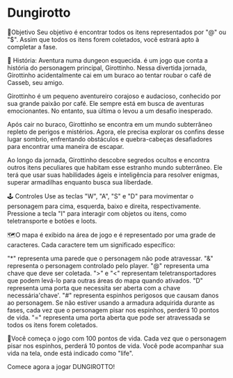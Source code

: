 # Dungirotto
🎇Objetivo Seu objetivo é encontrar todos os itens representados por "@" ou "$". Assim que todos os itens forem coletados, você estrará apto à completar a fase.

📕 História: Aventura numa dungeon esquecida. é um jogo que conta a história do personagem principal, Girottinho. Nessa divertida jornada, Girottinho acidentalmente cai em um buraco ao tentar roubar o café de Casseb, seu amigo.

Girottinho é um pequeno aventureiro corajoso e audacioso, conhecido por sua grande paixão por café. Ele sempre está em busca de aventuras emocionantes. No entanto, sua última o levou a um desafio inesperado.

Após cair no buraco, Girottinho se encontra em um mundo subterrâneo repleto de perigos e mistérios. Agora, ele precisa explorar os confins desse lugar sombrio, enfrentando obstáculos e quebra-cabeças desafiadores para encontrar uma maneira de escapar.

Ao longo da jornada, Girottinho descobre segredos ocultos e encontra outros itens peculiares que habitam esse estranho mundo subterrâneo. Ele terá que usar suas habilidades ágeis e inteligência para resolver enigmas, superar armadilhas enquanto busca sua liberdade.

🕹️ Controles Use as teclas "W", "A", "S" e "D" para movimentar o personagem para cima, esquerda, baixo e direita, respectivamente. Pressione a tecla "I" para interagir com objetos ou itens, como teletransporte e botões e loots.

🗺️O mapa é exibido na área de jogo e é representado por uma grade de caracteres. Cada caractere tem um significado específico:

"*" representa uma parede que o personagem não pode atravessar. "&" representa o personagem controlado pelo player. "@" representa uma chave que deve ser coletada. ">" e "<" representam teletransportadores que podem levá-lo para outras áreas do mapa quando ativados. "D" representa uma porta que necessita ser aberta com a chave necessária'chave'. "#" representa espinhos perigosos que causam danos ao personagem. Se não estiver usando a armadura adquirida durante as fases, cada vez que o personagem pisar nos espinhos, perderá 10 pontos de vida. "=" representa uma porta aberta que pode ser atravessada se todos os itens forem coletados.

💖Você começa o jogo com 100 pontos de vida. Cada vez que o personagem pisar nos espinhos, perderá 10 pontos de vida. Você pode acompanhar sua vida na tela, onde está indicado como "life".

Comece agora a jogar DUNGIROTTO!
